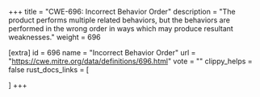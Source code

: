 +++
title = "CWE-696: Incorrect Behavior Order"
description	= "The product performs multiple related behaviors, but the behaviors are performed in the wrong order in ways which may produce resultant weaknesses."
weight = 696

[extra]
id = 696
name = "Incorrect Behavior Order"
url = "https://cwe.mitre.org/data/definitions/696.html"
vote = ""
clippy_helps = false
rust_docs_links = [
	
]
+++

